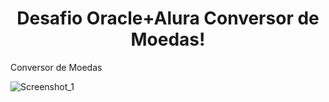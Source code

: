 <h1 align="center"> Desafio Oracle+Alura Conversor de Moedas!</h1>
Conversor de Moedas

![Screenshot_1](https://user-images.githubusercontent.com/103079820/190703853-f2519274-4123-4b59-9a4e-71034a3b4fd8.png)
